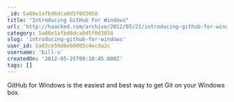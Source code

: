 ```yaml
---
_id: 5a88e1afbd6dca0d5f0d3058
title: "Introducing GitHub For Windows"
url: 'http://haacked.com/archive/2012/05/21/introducing-github-for-windows.aspx'
category: 5a88e1afbd6dca0d5f0d3058
slug: 'introducing-github-for-windows'
user_id: 5a83ce59d6eb0005c4ecda2c
username: 'bill-s'
createdOn: '2012-05-25T09:10:45.000Z'
tags: []
---
```


GitHub for Windows is the easiest and best way to get Git on your Windows box.
